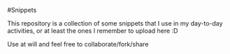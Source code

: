 #Snippets

This repository is a collection of some snippets that I use in my day-to-day activities, or at least the ones I remember to upload here :D

Use at will and feel free to collaborate/fork/share
